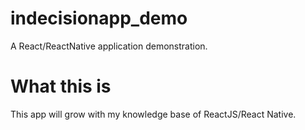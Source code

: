 # indecisionapp_demo

A React/ReactNative application demonstration.

# What this is

This app will grow with my knowledge base of ReactJS/React Native.
